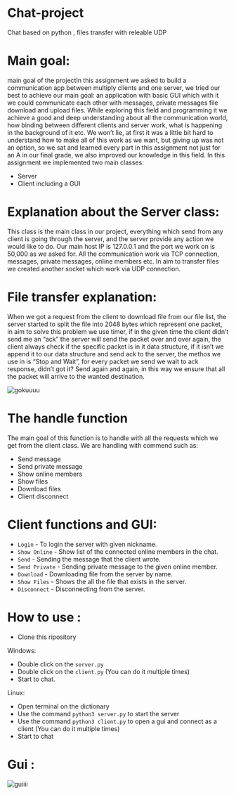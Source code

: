 # Chat-project
Chat based on python , files transfer with releable UDP

# Main goal:
main goal of the projectIn this assignment we asked to build a communication app between
multiply clients and one server,
we tried our best to achieve our main goal: an application with basic
GUI which with it we could communicate each other with messages,
private messages file download and upload files.
While exploring this field and programming it we achieve a good
and deep understanding about all the communication world, how
binding between different clients and server work,
what is happening in the background of it etc.
We won’t lie, at first it was a little bit hard to understand how to
make all of this work as we want, but giving up was not an option,
so we sat and learned every part in this assignment not just for an A
in our final grade, we also improved our knowledge in this field.
In this assignment we implemented two main classes:
* Server
* Client including a GUI

# Explanation about the Server class:
This class is the main class in our project, everything which send
from any client is going through the server, and the server provide
any action we would like to do.
Our main host IP is 127.0.0.1 and the port we work on is 50,000 as
we asked for.
All the communication work via TCP connection, messages, private
messages, online members etc.
In aim to transfer files we created another socket which work via
UDP connection.

# File transfer explanation:
When we got a request from the client to download file from our file
list, the server started to split the file into 2048 bytes which
represent one packet, in aim to solve this problem we use timer, if
in the given time the client didn’t send me an “ack” the server will
send the packet over and over again, the client always check if the
specific packet is in it data structure, if it isn’t we append it to our
data structure and send ack to the server, the methos we use in is
“Stop and Wait”, for every packet we send we wait to ack response,
didn’t got it? Send again and again, in this way we ensure that all
the packet will arrive to the wanted destination.

![gokuuuu](https://user-images.githubusercontent.com/92504985/164762978-69be2571-bf56-470c-a7d3-daee59c88c9e.png)

# The handle function
The main goal of this function is to handle with all the requests
which we get from the client class.
We are handling with commend such as:
* Send message
* Send private message
* Show online members
* Show files
* Download files
* Client disconnect

# Client functions and GUI:

* `Login` - To login the server with given nickname.
* `Show Online` - Show list of the connected online members in the chat.
* `Send` - Sending the message that the client wrote.
* `Send Private` - Sending private message to the given online member.
* `Download` - Downloading file from the server by name.
* `Show Files` - Shows the all the file that exists in the server.
* `Disconnect` - Disconnecting from the server.

# How to use :
* Clone this ripository

Windows:
* Double click on the `server.py`
* Double click on the `client.py` (You can do it multiple times)
* Start to chat.

Linux:
* Open terminal on the dictionary
* Use the command `python3 server.py` to start the server
* Use the command `python3 client.py` to open a gui and connect as a client (You can do it multiple times)
* Start to chat

# Gui :

![guiiii](https://user-images.githubusercontent.com/92504985/164764017-d70bda01-b9a3-451f-9795-e4585169fbb9.PNG)


